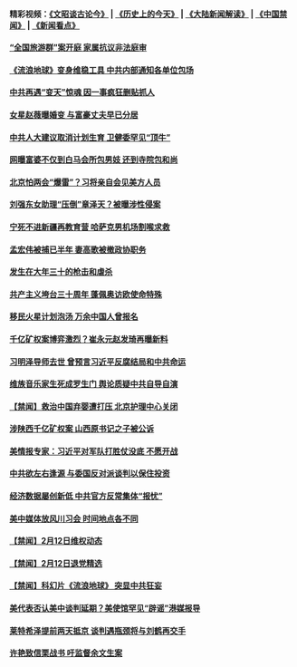#### 精彩视频：[《文昭谈古论今》](http://45.76.195.252/wenzhao) | [《历史上的今天》](http://45.76.195.252/today-in-history) | [《大陆新闻解读》](http://45.76.195.252/ntdtv-comedy) | [《中国禁闻》](http://45.76.195.252/ntdtv-news) | [《新闻看点》](http://45.76.195.252/news-insight) 

 #### [“全国旅游群”案开庭 家属抗议非法庭审](../pages/prog204/a102511025.md?t=02131418?t=02131402?t=02131400?t=02131357?t=02131355?t=02131352?t=02131347) 


#### [《流浪地球》变身维稳工具 中共内部通知各单位包场](../pages/prog204/a102510421.md?t=02131418?t=02131402?t=02131400?t=02131357?t=02131355?t=02131352?t=02131347) 

#### [中共再遇“变天”惊魂 因一事疯狂删贴抓人](../pages/prog204/a102511006.md?t=02131418?t=02131402?t=02131400?t=02131357?t=02131355?t=02131352?t=02131347) 

#### [女星赵薇曝婚变 与富豪丈夫早已分居](../pages/prog204/a102510977.md?t=02131418?t=02131402?t=02131400?t=02131357?t=02131355?t=02131352?t=02131347) 

#### [中共人大建议取消计划生育  卫健委罕见“顶牛”](../pages/prog204/a102510831.md?t=02131418?t=02131402?t=02131400?t=02131357?t=02131355?t=02131352?t=02131347) 

#### [网曝富婆不仅到白马会所包男妓 还到寺院包和尚](../pages/prog204/a102510939.md?t=02131418?t=02131402?t=02131400?t=02131357?t=02131355?t=02131352?t=02131347) 

#### [北京怕两会“爆雷”？习将亲自会见美方人员](../pages/prog204/a102510947.md?t=02131418?t=02131402?t=02131400?t=02131357?t=02131355?t=02131352?t=02131347) 

#### [刘强东女助理“压倒”章泽天？被曝涉性侵案](../pages/prog204/a102510895.md?t=02131418?t=02131402?t=02131400?t=02131357?t=02131355?t=02131352?t=02131347) 

#### [宁死不进新疆再教育营 哈萨克男机场割喉求救](../pages/prog204/a102510367.md?t=02131418?t=02131402?t=02131400?t=02131357?t=02131355?t=02131352?t=02131347) 

#### [孟宏伟被捕已半年 妻高歌被撤政协职务](../pages/prog204/a102510837.md?t=02131418?t=02131402?t=02131400?t=02131357?t=02131355?t=02131352?t=02131347) 

#### [发生在大年三十的枪击和虐杀](../pages/prog204/a102510847.md?t=02131418?t=02131402?t=02131400?t=02131357?t=02131355?t=02131352?t=02131347) 

#### [共产主义垮台三十周年 蓬佩奥访欧使命特殊](../pages/prog204/a102510780.md?t=02131418?t=02131402?t=02131400?t=02131357?t=02131355?t=02131352?t=02131347) 

#### [移民火星计划泡汤 万余中国人曾报名](../pages/prog204/a102510779.md?t=02131418?t=02131402?t=02131400?t=02131357?t=02131355?t=02131352?t=02131347) 

#### [千亿矿权案博弈激烈？崔永元赵发琦再曝新料](../pages/prog204/a102510752.md?t=02131418?t=02131402?t=02131400?t=02131357?t=02131355?t=02131352?t=02131347) 

#### [习明泽导师去世 曾预言习近平反腐结局和中共命运](../pages/prog204/a102510669.md?t=02131418?t=02131402?t=02131400?t=02131357?t=02131355?t=02131352?t=02131347) 

#### [维族音乐家生死成罗生门 舆论质疑中共自导自演](../pages/prog204/a102510672.md?t=02131418?t=02131402?t=02131400?t=02131357?t=02131355?t=02131352?t=02131347) 

#### [【禁闻】救治中国弃婴遭打压 北京护理中心关闭](../pages/prog204/a102510437.md?t=02131418?t=02131402?t=02131400?t=02131357?t=02131355?t=02131352?t=02131347) 

#### [涉陕西千亿矿权案 山西原书记之子被公诉](../pages/prog204/a102510605.md?t=02131418?t=02131402?t=02131400?t=02131357?t=02131355?t=02131352?t=02131347) 


#### [美情报专家：习近平对军队打胜仗没底 不愿开战](../pages/prog204/a102509735.md?t=02131418?t=02131402?t=02131400?t=02131357?t=02131355?t=02131352?t=02131347) 

#### [中共欲左右逢源 与委国反对派谈判以保住投资](../pages/prog204/a102510475.md?t=02131418?t=02131402?t=02131400?t=02131357?t=02131355?t=02131352?t=02131347) 

#### [经济数据屡创新低 中共官方反常集体“报忧”](../pages/prog204/a102510369.md?t=02131418?t=02131402?t=02131400?t=02131357?t=02131355?t=02131352?t=02131347) 

#### [美中媒体放风川习会 时间地点各不同](../pages/prog204/a102510488.md?t=02131418?t=02131402?t=02131400?t=02131357?t=02131355?t=02131352?t=02131347) 

#### [【禁闻】2月12日维权动态](../pages/prog204/a102510546.md?t=02131418?t=02131402?t=02131400?t=02131357?t=02131355?t=02131352?t=02131347) 

#### [【禁闻】2月12日退党精选](../pages/prog204/a102510537.md?t=02131418?t=02131402?t=02131400?t=02131357?t=02131355?t=02131352?t=02131347) 

#### [【禁闻】科幻片《流浪地球》 突显中共狂妄](../pages/prog204/a102510510.md?t=02131418?t=02131402?t=02131400?t=02131357?t=02131355?t=02131352?t=02131347) 

#### [美代表否认美中谈判延期？美使馆罕见“辟谣”港媒报导](../pages/prog204/a102510279.md?t=02131418?t=02131402?t=02131400?t=02131357?t=02131355?t=02131352?t=02131347) 

#### [莱特希泽提前两天抵京 谈判遇瓶颈将与刘鹤再交手](../pages/prog204/a102510252.md?t=02131418?t=02131402?t=02131400?t=02131357?t=02131355?t=02131352?t=02131347) 

#### [许艳致信栗战书 吁监督余文生案](../pages/prog204/a102510184.md?t=02131418?t=02131402?t=02131400?t=02131357?t=02131355?t=02131352?t=02131347) 


